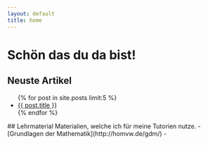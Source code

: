```yaml
---
layout: default
title: home
---
```

# Schön das du da bist! 

## Neuste Artikel
<ul>
  {% for post in site.posts limit:5 %}
    <li>
      <a href="{{ post.url }}">{{ post.title }}</a>
    </li>
  {% endfor %}
</ul>
## Lehrmaterial
Materialien, welche ich für meine Tutorien nutze.
- [Grundlagen der Mathematik](http://homvw.de/gdm/)
- 
